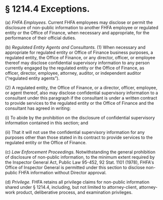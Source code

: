 # § 1214.4   Exceptions.

(a) *FHFA Employees.* Current FHFA employees may disclose or permit the disclosure of non-public information to another FHFA employee or regulated entity or the Office of Finance, when necessary and appropriate, for the performance of their official duties.


(b) *Regulated Entity Agents and Consultants.* (1) When necessary and appropriate for regulated entity or Office of Finance business purposes, a regulated entity, the Office of Finance, or any director, officer, or employee thereof may disclose confidential supervisory information to any person currently engaged by the regulated entity or the Office of Finance, as officer, director, employee, attorney, auditor, or independent auditor (“regulated entity agents”).


(2) A regulated entity, the Office of Finance, or a director, officer, employee, or agent thereof, also may disclose confidential supervisory information to a consultant under this paragraph if the consultant is under a written contract to provide services to the regulated entity or the Office of Finance and the consultant has agreed in writing:


(i) To abide by the prohibition on the disclosure of confidential supervisory information contained in this section; and


(ii) That it will not use the confidential supervisory information for any purposes other than those stated in its contract to provide services to the regulated entity or the Office of Finance.


(c) *Law Enforcement Proceedings.* Notwithstanding the general prohibition of disclosure of non-public information, to the minimum extent required by the Inspector General Act, Public Law 95-452, 92 Stat. 1101 (1978), FHFA's Office of Inspector General is permitted under this section to disclose non-public FHFA information without Director approval.


(d) *Privilege.* FHFA retains all privilege claims for non-public information shared under § 1214.4, including, but not limited to attorney-client, attorney-work product, deliberative process, and examination privileges.




